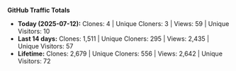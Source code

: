 
**GitHub Traffic Totals**

- **Today (2025-07-12):** Clones: 4 | Unique Cloners: 3 | Views: 59 | Unique Visitors: 10
- **Last 14 days:** Clones: 1,511 | Unique Cloners: 295 | Views: 2,435 | Unique Visitors: 57
- **Lifetime:** Clones: 2,679 | Unique Cloners: 556 | Views: 2,642 | Unique Visitors: 72
